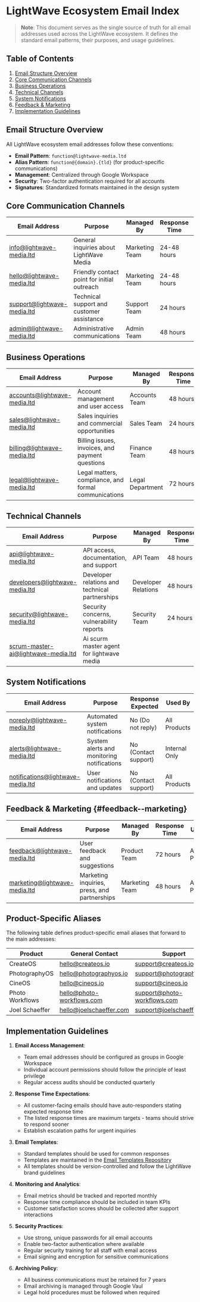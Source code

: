 # LightWave Ecosystem Email Index

> **Note**: This document serves as the single source of truth for all email addresses used across the LightWave ecosystem. It defines the standard email patterns, their purposes, and usage guidelines.

## Table of Contents

1. [Email Structure Overview](#email-structure-overview)
2. [Core Communication Channels](#core-communication-channels)
3. [Business Operations](#business-operations)
4. [Technical Channels](#technical-channels)
5. [System Notifications](#system-notifications)
6. [Feedback & Marketing](#feedback--marketing)
7. [Implementation Guidelines](#implementation-guidelines)

## Email Structure Overview

All LightWave ecosystem email addresses follow these conventions:

* **Email Pattern**: `function@lightwave-media.ltd`
* **Alias Pattern**: `function@{domain}.{tld}` (for product-specific communications)
* **Management**: Centralized through Google Workspace
* **Security**: Two-factor authentication required for all accounts
* **Signatures**: Standardized formats maintained in the design system

## Core Communication Channels

| Email Address | Purpose | Managed By | Response Time | Used By |
|---------------|---------|------------|---------------|---------|
| <info@lightwave-media.ltd> | General inquiries about LightWave Media | Marketing Team | 24-48 hours | All Products |
| <hello@lightwave-media.ltd> | Friendly contact point for initial outreach | Marketing Team | 24-48 hours | All Products |
| <support@lightwave-media.ltd> | Technical support and customer assistance | Support Team | 24 hours | All Products |
| <admin@lightwave-media.ltd> | Administrative communications | Admin Team | 48 hours | Internal Only |

## Business Operations

| Email Address | Purpose | Managed By | Response Time | Used By |
|---------------|---------|------------|---------------|---------|
| <accounts@lightwave-media.ltd> | Account management and user access | Accounts Team | 48 hours | All Products |
| <sales@lightwave-media.ltd> | Sales inquiries and commercial opportunities | Sales Team | 24 hours | All Products |
| <billing@lightwave-media.ltd> | Billing issues, invoices, and payment questions | Finance Team | 48 hours | All Products |
| <legal@lightwave-media.ltd> | Legal matters, compliance, and formal communications | Legal Department | 72 hours | All Products |

## Technical Channels

| Email Address | Purpose | Managed By | Response Time | Used By |
|---------------|---------|------------|---------------|---------|
| <api@lightwave-media.ltd> | API access, documentation, and support | API Team | 48 hours | Developer Platform |
| <developers@lightwave-media.ltd> | Developer relations and technical partnerships | Developer Relations | 48 hours | Developer Platform |
| <security@lightwave-media.ltd> | Security concerns, vulnerability reports | Security Team | 24 hours | All Products |
| <scrum-master-ai@lightwave-media.ltd> | Ai scurm master agent for lightwave media 

## System Notifications

| Email Address | Purpose | Response Expected | Used By |
|---------------|---------|-------------------|---------|
| <noreply@lightwave-media.ltd> | Automated system notifications | No (Do not reply) | All Products |
| <alerts@lightwave-media.ltd> | System alerts and monitoring notifications | No (Contact support) | Internal Only |
| <notifications@lightwave-media.ltd> | User notifications and updates | No (Contact support) | All Products |

## Feedback & Marketing {#feedback--marketing}

| Email Address | Purpose | Managed By | Response Time | Used By |
|---------------|---------|------------|---------------|---------|
| <feedback@lightwave-media.ltd> | User feedback and suggestions | Product Team | 72 hours | All Products |
| <marketing@lightwave-media.ltd> | Marketing inquiries, press, and partnerships | Marketing Team | 48 hours | All Products |

## Product-Specific Aliases

The following table defines product-specific email aliases that forward to the main addresses:

| Product | General Contact | Support | Sales |
|---------|----------------|---------|-------|
| CreateOS | <hello@createos.io> | <support@createos.io> | <sales@createos.io> |
| PhotographyOS | <hello@photographyos.io> | <support@photographyos.io> | <sales@photographyos.io> |
| CineOS | <hello@cineos.io> | <support@cineos.io> | <sales@cineos.io> |
| Photo Workflows | <hello@photo-workflows.com> | <support@photo-workflows.com> | <sales@photo-workflows.com> |
| Joel Schaeffer | <hello@joelschaeffer.com> | <support@joelschaeffer.com> | <shop@joelschaeffer.com> |

## Implementation Guidelines

1. **Email Access Management**:
   * Team email addresses should be configured as groups in Google Workspace
   * Individual account permissions should follow the principle of least privilege
   * Regular access audits should be conducted quarterly

2. **Response Time Expectations**:
   * All customer-facing emails should have auto-responders stating expected response time
   * The listed response times are maximum targets - teams should strive to respond sooner
   * Establish escalation paths for urgent inquiries

3. **Email Templates**:
   * Standard templates should be used for common responses
   * Templates are maintained in the [Email Templates Repository](../templates/email-templates.md)
   * All templates should be version-controlled and follow the LightWave brand guidelines

4. **Monitoring and Analytics**:
   * Email metrics should be tracked and reported monthly
   * Response time compliance should be included in team KPIs
   * Customer satisfaction scores should be collected after support interactions

5. **Security Practices**:
   * Use strong, unique passwords for all email accounts
   * Enable two-factor authentication where available
   * Regular security training for all staff with email access
   * Email signing and encryption for sensitive communications

6. **Archiving Policy**:
   * All business communications must be retained for 7 years
   * Email archiving is managed through Google Vaul
   * Legal hold procedures must be followed when required